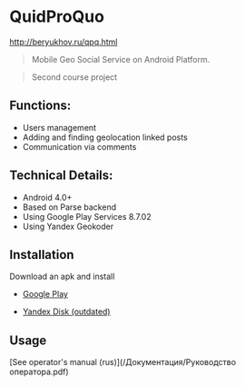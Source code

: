 # QuidProQuo
http://beryukhov.ru/qpq.html
> Mobile Geo Social Service on Android Platform.

> Second course project



## Functions:
- Users management
- Adding and finding geolocation linked posts
- Communication via comments

## Technical Details:
- Android 4.0+
- Based on Parse backend
- Using Google Play Services 8.7.02
- Using Yandex Geokoder

## Installation
Download an apk and install
- [Google Play](https://play.google.com/store/apps/details?id=hse.beryukhov.quidproquo)

- [Yandex Disk (outdated)](http://andreyber.pythonanywhere.com/qpq)

## Usage
[See operator's manual (rus)](/Документация/Руководство оператора.pdf)
